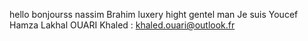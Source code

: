 hello
bonjourss
nassim
Brahim luxery hight gentel man
Je suis Youcef
Hamza Lakhal 
OUARI Khaled : khaled.ouari@outlook.fr




